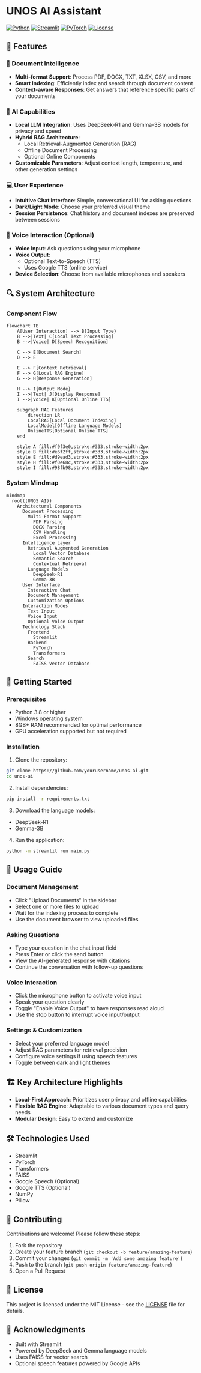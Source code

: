 # UNOS AI Assistant

  [![Python](https://img.shields.io/badge/Python-3.8+-blue.svg)](https://www.python.org/)
  [![Streamlit](https://img.shields.io/badge/Streamlit-1.31.0-FF4B4B.svg)](https://streamlit.io/)
  [![PyTorch](https://img.shields.io/badge/PyTorch-2.0.1-EE4C2C.svg)](https://pytorch.org/)
  [![License](https://img.shields.io/badge/License-MIT-green.svg)](LICENSE)

## 🌟 Features

### 📄 Document Intelligence
- **Multi-format Support**: Process PDF, DOCX, TXT, XLSX, CSV, and more
- **Smart Indexing**: Efficiently index and search through document content
- **Context-aware Responses**: Get answers that reference specific parts of your documents

### 🧠 AI Capabilities
- **Local LLM Integration**: Uses DeepSeek-R1 and Gemma-3B models for privacy and speed
- **Hybrid RAG Architecture**: 
  - Local Retrieval-Augmented Generation (RAG)
  - Offline Document Processing
  - Optional Online Components
- **Customizable Parameters**: Adjust context length, temperature, and other generation settings

### 💻 User Experience
- **Intuitive Chat Interface**: Simple, conversational UI for asking questions
- **Dark/Light Mode**: Choose your preferred visual theme
- **Session Persistence**: Chat history and document indexes are preserved between sessions

### 🎤 Voice Interaction (Optional)
- **Voice Input**: Ask questions using your microphone
- **Voice Output**: 
  - Optional Text-to-Speech (TTS)
  - Uses Google TTS (online service)
- **Device Selection**: Choose from available microphones and speakers

## 🔍 System Architecture

### Component Flow
```mermaid
flowchart TB
    A[User Interaction] --> B{Input Type}
    B -->|Text| C[Local Text Processing]
    B -->|Voice| D[Speech Recognition]
    
    C --> E[Document Search]
    D --> E
    
    E --> F[Context Retrieval]
    F --> G[Local RAG Engine]
    G --> H[Response Generation]
    
    H --> I{Output Mode}
    I -->|Text| J[Display Response]
    I -->|Voice| K[Optional Online TTS]
    
    subgraph RAG Features
        direction LR
        LocalRAG[Local Document Indexing]
        LocalModel[Offline Language Models]
        OnlineTTS[Optional Online TTS]
    end
    
    style A fill:#f9f3e0,stroke:#333,stroke-width:2px
    style B fill:#e6f2ff,stroke:#333,stroke-width:2px
    style E fill:#d9ead3,stroke:#333,stroke-width:2px
    style H fill:#f0e68c,stroke:#333,stroke-width:2px
    style I fill:#98fb98,stroke:#333,stroke-width:2px
```

### System Mindmap
```mermaid
mindmap
  root((UNOS AI))
    Architectural Components
      Document Processing
        Multi-Format Support
          PDF Parsing
          DOCX Parsing
          CSV Handling
          Excel Processing
      Intelligence Layer
        Retrieval Augmented Generation
          Local Vector Database
          Semantic Search
          Contextual Retrieval
        Language Models
          DeepSeek-R1
          Gemma-3B
      User Interface
        Interactive Chat
        Document Management
        Customization Options
      Interaction Modes
        Text Input
        Voice Input
        Optional Voice Output
      Technology Stack
        Frontend
          Streamlit
        Backend
          PyTorch
          Transformers
        Search
          FAISS Vector Database
```

## 🚀 Getting Started

### Prerequisites
- Python 3.8 or higher
- Windows operating system
- 8GB+ RAM recommended for optimal performance
- GPU acceleration supported but not required

### Installation

1. Clone the repository:
```bash
git clone https://github.com/yourusername/unos-ai.git
cd unos-ai
```

2. Install dependencies:
```bash
pip install -r requirements.txt
```

3. Download the language models:
- DeepSeek-R1
- Gemma-3B

4. Run the application:
```bash
python -m streamlit run main.py
```

## 📖 Usage Guide

### Document Management
- Click "Upload Documents" in the sidebar
- Select one or more files to upload
- Wait for the indexing process to complete
- Use the document browser to view uploaded files

### Asking Questions
- Type your question in the chat input field
- Press Enter or click the send button
- View the AI-generated response with citations
- Continue the conversation with follow-up questions

### Voice Interaction
- Click the microphone button to activate voice input
- Speak your question clearly
- Toggle "Enable Voice Output" to have responses read aloud
- Use the stop button to interrupt voice input/output

### Settings & Customization
- Select your preferred language model
- Adjust RAG parameters for retrieval precision
- Configure voice settings if using speech features
- Toggle between dark and light themes

## 🏗️ Key Architecture Highlights
- **Local-First Approach**: Prioritizes user privacy and offline capabilities
- **Flexible RAG Engine**: Adaptable to various document types and query needs
- **Modular Design**: Easy to extend and customize

## 🛠️ Technologies Used
- Streamlit
- PyTorch
- Transformers
- FAISS
- Google Speech (Optional)
- Google TTS (Optional)
- NumPy
- Pillow

## 🤝 Contributing
Contributions are welcome! Please follow these steps:

1. Fork the repository
2. Create your feature branch (`git checkout -b feature/amazing-feature`)
3. Commit your changes (`git commit -m 'Add some amazing feature'`)
4. Push to the branch (`git push origin feature/amazing-feature`)
5. Open a Pull Request

## 📄 License
This project is licensed under the MIT License - see the [LICENSE](LICENSE) file for details.

## 🙏 Acknowledgments
- Built with Streamlit
- Powered by DeepSeek and Gemma language models
- Uses FAISS for vector search
- Optional speech features powered by Google APIs
